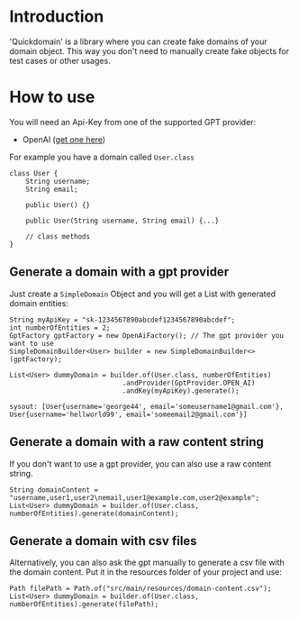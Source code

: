 # Introduction

'Quickdomain' is a library where you can create fake domains of your domain object. 
This way you don't need to manually create fake objects for test cases or other usages.

# How to use
You will need an Api-Key from one of the supported GPT provider: 
- OpenAI   (<a href="https://platform.openai.com/api-keys">get one here</a>)

For example you have a domain called <code>User.class</code>
```
class User {
    String username;
    String email;
    
    public User() {}
    
    public User(String username, String email) {...}
    
    // class methods
}
```
## Generate a domain with a gpt provider
Just create a <code>SimpleDomain</code> Object and you will get a List<User> with generated domain entities:
```
String myApiKey = "sk-1234567890abcdef1234567890abcdef";
int numberOfEntities = 2;
GptFactory gptFactory = new OpenAiFactory(); // The gpt provider you want to use
SimpleDomainBuilder<User> builder = new SimpleDomainBuilder<>(gptFactory);

List<User> dummyDomain = builder.of(User.class, numberOfEntities)
                            .andProvider(GptProvider.OPEN_AI)
                            .andKey(myApiKey).generate();

sysout: [User{username='george44', email='someusername1@gmail.com'}, User{username='hellworld99', email='someemail2@gmail.com'}]
```

## Generate a domain with a raw content string
If you don't want to use a gpt provider, you can also use a raw content string.
```
String domainContent = "username,user1,user2\nemail,user1@example.com,user2@example";
List<User> dummyDomain = builder.of(User.class, numberOfEntities).generate(domainContent);
```

## Generate a domain with csv files
Alternatively, you can also ask the gpt manually to generate a csv file with the domain content.
Put it in the resources folder of your project and use:
```
Path filePath = Path.of("src/main/resources/domain-content.csv");
List<User> dummyDomain = builder.of(User.class, numberOfEntities).generate(filePath);
```